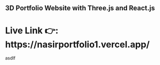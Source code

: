 
## 3D Portfolio Website with Three.js and React.js

<h1>Live Link 👉: https://nasirportfolio1.vercel.app/</h1>
asdlf